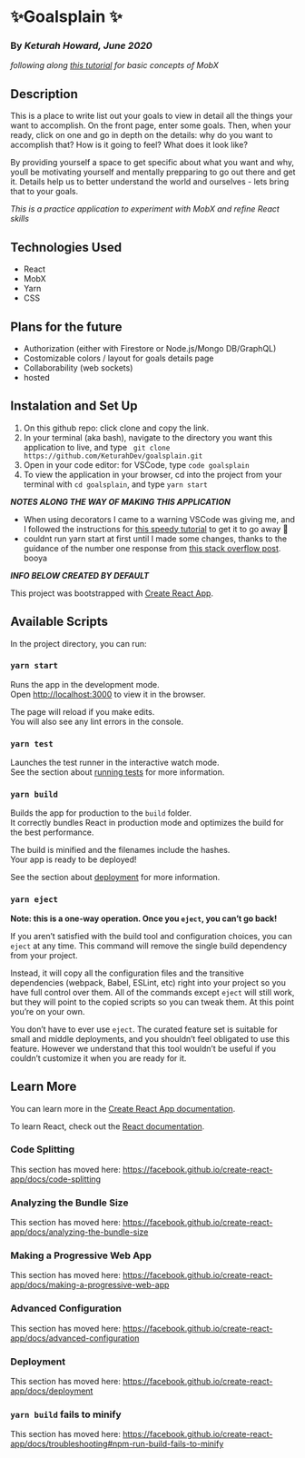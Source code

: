# ✨Goalsplain ✨
### By ***Keturah Howard, June 2020***
*following along [this tutorial](https://youtu.be/Dp75-DnGFrU) for basic concepts of MobX*
## Description
This is a place to write list out your goals to view in detail all the things your want to accomplish. On the front page, enter some goals. Then, when your ready, click on one and go in depth on the details: why do you want to accomplish that? How is it going to feel? What does it look like? 

By providing yourself a space to get specific about what you want and why, youll be motivating yourself and mentally prepparing to go out there and get it. Details help us to better understand the world and ourselves - lets bring that to your goals. 

*This is a practice application to experiment with MobX and refine React skills*

## Technologies Used
- React
- MobX
- Yarn
- CSS

## Plans for the future
- Authorization (either with Firestore or Node.js/Mongo DB/GraphQL)
- Costomizable colors / layout for goals details page
- Collaborability (web sockets)
- hosted

## Instalation and Set Up
1. On this github repo: click clone and copy the link.
2. In your terminal (aka bash), navigate to the directory you want this application to live, and type ``` git clone https://github.com/KeturahDev/goalsplain.git```
3. Open in your code editor: for VSCode, type ```code goalsplain```
4. To view the application in your browser, cd into the project from your terminal with ```cd goalsplain```, and type ```yarn start```

***NOTES ALONG THE WAY OF MAKING THIS APPLICATION***
- When using decorators I came to a warning VSCode was giving me, and I followed the instructions for [this speedy tutorial](https://ihatetomatoes.net/how-to-remove-experimentaldecorators-warning-in-vscode/) to get it to go away 💃
- couldnt run yarn start at first until I made some changes, thanks to the guidance of the number one response from [this stack overflow post](https://stackoverflow.com/questions/53230930/react-mobx-error-the-decorators-plugin-requires-a-decoratorsbeforeexport-op). booya

***INFO BELOW CREATED BY DEFAULT***

This project was bootstrapped with [Create React App](https://github.com/facebook/create-react-app).

## Available Scripts

In the project directory, you can run:

### `yarn start`

Runs the app in the development mode.<br />
Open [http://localhost:3000](http://localhost:3000) to view it in the browser.

The page will reload if you make edits.<br />
You will also see any lint errors in the console.

### `yarn test`

Launches the test runner in the interactive watch mode.<br />
See the section about [running tests](https://facebook.github.io/create-react-app/docs/running-tests) for more information.

### `yarn build`

Builds the app for production to the `build` folder.<br />
It correctly bundles React in production mode and optimizes the build for the best performance.

The build is minified and the filenames include the hashes.<br />
Your app is ready to be deployed!

See the section about [deployment](https://facebook.github.io/create-react-app/docs/deployment) for more information.

### `yarn eject`

**Note: this is a one-way operation. Once you `eject`, you can’t go back!**

If you aren’t satisfied with the build tool and configuration choices, you can `eject` at any time. This command will remove the single build dependency from your project.

Instead, it will copy all the configuration files and the transitive dependencies (webpack, Babel, ESLint, etc) right into your project so you have full control over them. All of the commands except `eject` will still work, but they will point to the copied scripts so you can tweak them. At this point you’re on your own.

You don’t have to ever use `eject`. The curated feature set is suitable for small and middle deployments, and you shouldn’t feel obligated to use this feature. However we understand that this tool wouldn’t be useful if you couldn’t customize it when you are ready for it.

## Learn More

You can learn more in the [Create React App documentation](https://facebook.github.io/create-react-app/docs/getting-started).

To learn React, check out the [React documentation](https://reactjs.org/).

### Code Splitting

This section has moved here: https://facebook.github.io/create-react-app/docs/code-splitting

### Analyzing the Bundle Size

This section has moved here: https://facebook.github.io/create-react-app/docs/analyzing-the-bundle-size

### Making a Progressive Web App

This section has moved here: https://facebook.github.io/create-react-app/docs/making-a-progressive-web-app

### Advanced Configuration

This section has moved here: https://facebook.github.io/create-react-app/docs/advanced-configuration

### Deployment

This section has moved here: https://facebook.github.io/create-react-app/docs/deployment

### `yarn build` fails to minify

This section has moved here: https://facebook.github.io/create-react-app/docs/troubleshooting#npm-run-build-fails-to-minify
